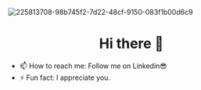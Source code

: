 ![225813708-98b745f2-7d22-48cf-9150-083f1b00d6c9](https://github.com/Slegendz/Slegendz/assets/108775767/1ae34827-ddd6-4066-9d0c-fa450ed2cb96)

<h1 align = "center"> Hi there 👋 </h1>

- 📫 How to reach me: Follow me on Linkedin😎
- ⚡ Fun fact: I appreciate you.

